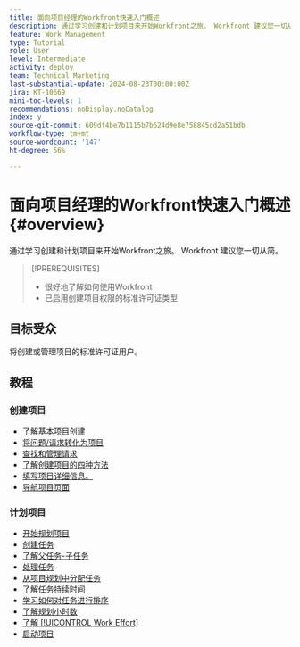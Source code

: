 ```yaml
---
title: 面向项目经理的Workfront快速入门概述
description: 通过学习创建和计划项目来开始Workfront之旅。 Workfront 建议您一切从简。
feature: Work Management
type: Tutorial
role: User
level: Intermediate
activity: deploy
team: Technical Marketing
last-substantial-update: 2024-08-23T00:00:00Z
jira: KT-10669
mini-toc-levels: 1
recommendations: noDisplay,noCatalog
index: y
source-git-commit: 609df4be7b1115b7b624d9e8e758845cd2a51bdb
workflow-type: tm+mt
source-wordcount: '147'
ht-degree: 56%

---
```



# 面向项目经理的Workfront快速入门概述 {#overview}

通过学习创建和计划项目来开始Workfront之旅。 Workfront 建议您一切从简。

>[!PREREQUISITES]
>
>* 很好地了解如何使用Workfront
>* 已启用创建项目权限的标准许可证类型


## 目标受众

将创建或管理项目的标准许可证用户。

## 教程

### 创建项目

* [了解基本项目创建](/help/manage-work/projects/understand-basic-project-creation.md)
* [将问题/请求转化为项目](/help/manage-work/issues-requests/create-a-project-from-a-request.md)
* [查找和管理请求](/help/manage-work/issues-requests/find-requests.md)
* [了解创建项目的四种方法](/help/manage-work/projects/understand-other-ways-to-create-projects.md)
* [填写项目详细信息。](/help/manage-work/projects/fill-in-the-project-details.md)
* [导航项目页面](/help/manage-work/projects/navigate-the-project-page.md)


### 计划项目

* [开始规划项目](/help/manage-work/projects/getting-started-plan-a-project.md)
* [创建任务](/help/manage-work/tasks/how-to-create-tasks.md)
* [了解父任务-子任务](/help/manage-work/tasks/understand-parent-child-tasks.md)
* [处理任务](/help/manage-work/tasks/work-with-tasks.md)
* [从项目规划中分配任务](/help/manage-work/tasks/assign-tasks-from-the-project-plan.md)
* [了解任务持续时间](/help/manage-work/tasks/understand-task-durations.md)
* [学习如何对任务进行排序](/help/manage-work/tasks/learn-to-sequence-tasks.md)
* [了解规划小时数](/help/manage-work/tasks/understand-planned-hours.md)
* [了解 [!UICONTROL Work Effort]](/help/manage-work/tasks/understand-work-effort.md)
* [启动项目](/help/manage-work/projects/take-a-project-live.md)

